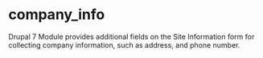 # company_info
Drupal 7 Module provides additional fields on the Site Information form for collecting company information, such as address, and phone number.
